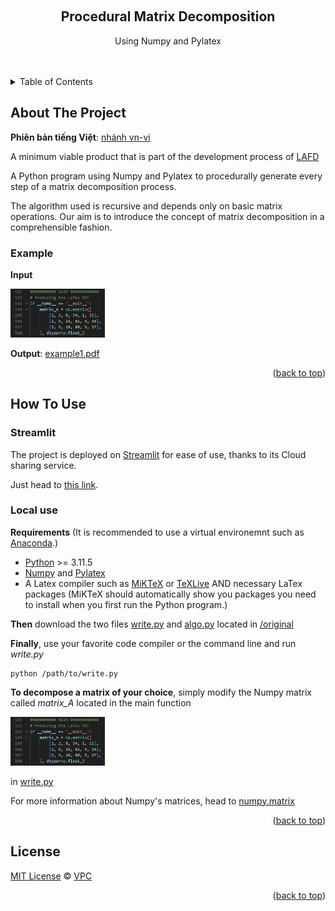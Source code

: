 <!-- Improved compatibility of back to top link: See: https://github.com/othneildrew/Best-README-Template/pull/73 -->
<a name="readme-top"></a>
<!--
*** Thanks for checking out the Best-README-Template. If you have a suggestion
*** that would make this better, please fork the repo and create a pull request
*** or simply open an issue with the tag "enhancement".
*** Don't forget to give the project a star!
*** Thanks again! Now go create something AMAZING! :D
-->



<!-- PROJECT SHIELDS -->
<!--
*** I'm using markdown "reference style" links for readability.
*** Reference links are enclosed in brackets [ ] instead of parentheses ( ).
*** See the bottom of this document for the declaration of the reference variables
*** for contributors-url, forks-url, etc. This is an optional, concise syntax you may use.
*** https://www.markdownguide.org/basic-syntax/#reference-style-links
-->



<!-- PROJECT LOGO -->
<br />
<div align="center">
<!--
  <a href="https://github.com/VinhPhmCng/gdscript-sections">
	<img src="https://raw.githubusercontent.com/VinhPhmCng/gdscript-sections/master/addons/gdscript_sections/logo.png" alt="Logo">
  </a>
-->

<h2 align="center">Procedural Matrix Decomposition</h3>

  <p align="center">
	Using Numpy and Pylatex
	<br />
	<br />
	<br />
</p>
</div>



<!-- TABLE OF CONTENTS -->
<details>
  <summary>Table of Contents</summary>
  <ol>
	<li><a href="#about-the-project">About The Project</a></li>
	<li><a href="#how-to-use">How To Use</a></li>
	<li><a href="#license">License</a></li>
  </ol>
</details>



<!-- ABOUT THE PROJECT -->
## About The Project

**Phiên bản tiếng Việt**: [nhánh vn-vi](https://github.com/VinhPhmCng/procedural-matrix-decomposition/tree/vn-vi)

A minimum viable product that is part of the development process of [LAFD](https://github.com/VinhPhmCng/LAFD)

A Python program using Numpy and Pylatex to procedurally generate every step of a matrix decomposition process.

The algorithm used is recursive and depends only on basic matrix operations.
Our aim is to introduce the concept of matrix decomposition in a comprehensible fashion.

### Example
**Input**

<img src="https://raw.githubusercontent.com/VinhPhmCng/procedural-matrix-decomposition/main/images/matrix_A.png" alt="matrix_A" width="30%">

**Output**: [example1.pdf](/examples/example1.pdf)

<p align="right">(<a href="#readme-top">back to top</a>)</p>


<!-- HOW TO USE -->
## How To Use

### Streamlit

The project is deployed on [Streamlit](https://streamlit.io/) for ease of use, thanks to its Cloud sharing service.

Just head to [this link](https://procedural-matrix-decomposition-fuyaf698zxk4emw4uufsfm.streamlit.app/).


### Local use

**Requirements** (It is recommended to use a virtual environemnt such as [Anaconda](https://www.anaconda.com/).)
- [Python](https://www.python.org/) >= 3.11.5
- [Numpy](https://numpy.org/) and [Pylatex](https://jeltef.github.io/PyLaTeX/current/)
- A Latex compiler such as [MiKTeX](https://miktex.org/) or [TeXLive](https://tug.org/texlive/) AND necessary LaTex packages (MiKTeX should automatically show you packages you need to install when you first run the Python program.)

**Then** download the two files [write.py](/original/write.py) and [algo.py](/original/algo.py) located in [/original](/original/)

**Finally**, use your favorite code compiler or the command line and run _write.py_
```shell
python /path/to/write.py
```

**To decompose a matrix of your choice**, simply modify the Numpy matrix called _matrix\_A_ located in the main function

<img src="https://raw.githubusercontent.com/VinhPhmCng/procedural-matrix-decomposition/main/images/matrix_A.png" alt="matrix_A" width="30%">

in [write.py](/original/write.py)

For more information about Numpy's matrices, head to [numpy.matrix](https://numpy.org/doc/stable/reference/generated/numpy.matrix.html)


<p align="right">(<a href="#readme-top">back to top</a>)</p>



<!-- LICENSE -->
## License
[MIT License](LICENSE) © [VPC](https://github.com/VinhPhmCng)


<p align="right">(<a href="#readme-top">back to top</a>)</p>
